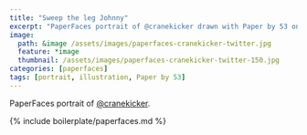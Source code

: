 ```yaml
---
title: "Sweep the leg Johnny"
excerpt: "PaperFaces portrait of @cranekicker drawn with Paper by 53 on an iPad."
image: 
  path: &image /assets/images/paperfaces-cranekicker-twitter.jpg 
  feature: *image
  thumbnail: /assets/images/paperfaces-cranekicker-twitter-150.jpg
categories: [paperfaces]
tags: [portrait, illustration, Paper by 53]
---
```


PaperFaces portrait of [@cranekicker](https://twitter.com/cranekicker).

{% include boilerplate/paperfaces.md %}

